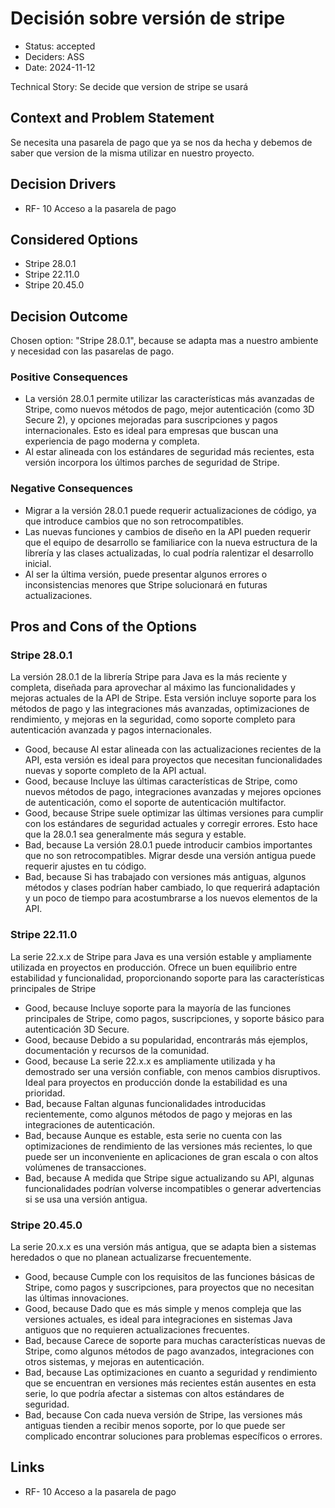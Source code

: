 # Decisión sobre versión de stripe

* Status: accepted
* Deciders: ASS
* Date: 2024-11-12

Technical Story: Se decide que version de stripe se usará

## Context and Problem Statement

Se necesita una pasarela de pago que ya se nos da hecha y debemos de saber que version de la misma utilizar en nuestro proyecto.

## Decision Drivers

* RF- 10 Acceso a la pasarela de pago

## Considered Options

* Stripe 28.0.1
* Stripe 22.11.0
* Stripe 20.45.0

## Decision Outcome

Chosen option: "Stripe 28.0.1", because se adapta mas a nuestro ambiente y necesidad con las pasarelas de pago.

### Positive Consequences

* La versión 28.0.1 permite utilizar las características más avanzadas de Stripe, como nuevos métodos de pago, mejor autenticación (como 3D Secure 2), y opciones mejoradas para suscripciones y pagos internacionales. Esto es ideal para empresas que buscan una experiencia de pago moderna y completa.
* Al estar alineada con los estándares de seguridad más recientes, esta versión incorpora los últimos parches de seguridad de Stripe.

### Negative Consequences

* Migrar a la versión 28.0.1 puede requerir actualizaciones de código, ya que introduce cambios que no son retrocompatibles.
* Las nuevas funciones y cambios de diseño en la API pueden requerir que el equipo de desarrollo se familiarice con la nueva estructura de la librería y las clases actualizadas, lo cual podría ralentizar el desarrollo inicial.
* Al ser la última versión, puede presentar algunos errores o inconsistencias menores que Stripe solucionará en futuras actualizaciones. 

## Pros and Cons of the Options

### Stripe 28.0.1

La versión 28.0.1 de la librería Stripe para Java es la más reciente y completa, diseñada para aprovechar al máximo las funcionalidades y mejoras actuales de la API de Stripe. Esta versión incluye soporte para los métodos de pago y las integraciones más avanzadas, optimizaciones de rendimiento, y mejoras en la seguridad, como soporte completo para autenticación avanzada y pagos internacionales.

* Good, because Al estar alineada con las actualizaciones recientes de la API, esta versión es ideal para proyectos que necesitan funcionalidades nuevas y soporte completo de la API actual.
* Good, because Incluye las últimas características de Stripe, como nuevos métodos de pago, integraciones avanzadas y mejores opciones de autenticación, como el soporte de autenticación multifactor.
* Good, because Stripe suele optimizar las últimas versiones para cumplir con los estándares de seguridad actuales y corregir errores. Esto hace que la 28.0.1 sea generalmente más segura y estable.
* Bad, because La versión 28.0.1 puede introducir cambios importantes que no son retrocompatibles. Migrar desde una versión antigua puede requerir ajustes en tu código.
* Bad, because Si has trabajado con versiones más antiguas, algunos métodos y clases podrían haber cambiado, lo que requerirá adaptación y un poco de tiempo para acostumbrarse a los nuevos elementos de la API.

### Stripe 22.11.0

La serie 22.x.x de Stripe para Java es una versión estable y ampliamente utilizada en proyectos en producción. Ofrece un buen equilibrio entre estabilidad y funcionalidad, proporcionando soporte para las características principales de Stripe

* Good, because Incluye soporte para la mayoría de las funciones principales de Stripe, como pagos, suscripciones, y soporte básico para autenticación 3D Secure.
* Good, because Debido a su popularidad, encontrarás más ejemplos, documentación y recursos de la comunidad.
* Good, because La serie 22.x.x es ampliamente utilizada y ha demostrado ser una versión confiable, con menos cambios disruptivos. Ideal para proyectos en producción donde la estabilidad es una prioridad.
* Bad, because Faltan algunas funcionalidades introducidas recientemente, como algunos métodos de pago y mejoras en las integraciones de autenticación.
* Bad, because Aunque es estable, esta serie no cuenta con las optimizaciones de rendimiento de las versiones más recientes, lo que puede ser un inconveniente en aplicaciones de gran escala o con altos volúmenes de transacciones.
* Bad, because A medida que Stripe sigue actualizando su API, algunas funcionalidades podrían volverse incompatibles o generar advertencias si se usa una versión antigua.

### Stripe 20.45.0

La serie 20.x.x es una versión más antigua, que se adapta bien a sistemas heredados o que no planean actualizarse frecuentemente.

* Good, because Cumple con los requisitos de las funciones básicas de Stripe, como pagos y suscripciones, para proyectos que no necesitan las últimas innovaciones.
* Good, because Dado que es más simple y menos compleja que las versiones actuales, es ideal para integraciones en sistemas Java antiguos que no requieren actualizaciones frecuentes.
* Bad, because Carece de soporte para muchas características nuevas de Stripe, como algunos métodos de pago avanzados, integraciones con otros sistemas, y mejoras en autenticación.
* Bad, because Las optimizaciones en cuanto a seguridad y rendimiento que se encuentran en versiones más recientes están ausentes en esta serie, lo que podría afectar a sistemas con altos estándares de seguridad.
* Bad, because Con cada nueva versión de Stripe, las versiones más antiguas tienden a recibir menos soporte, por lo que puede ser complicado encontrar soluciones para problemas específicos o errores.

## Links

* RF- 10 Acceso a la pasarela de pago

